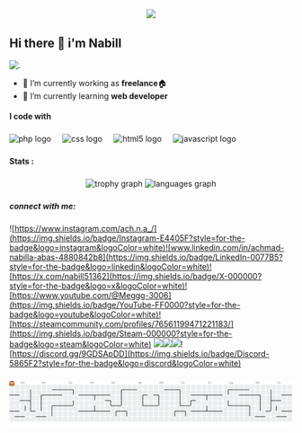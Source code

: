 <div align="center">
  <img src="https://visitor-badge.laobi.icu/badge?page_id=achmadnabillaabas.achmadnabillaabas&"  />
</div>

###

## Hi there 👋 i'm Nabill


![.](https://i.pinimg.com/originals/ba/e9/f8/bae9f877304f3dd63ca44189ec9a33ff.gif)
<!--
**achmadnabillaabas/achmadnabillaabas** is a ✨ _special_ ✨ repository because its `README.md` (this file) appears on your GitHub profile.

Here are some ideas to get you started:

- 🔭 I’m currently working on ...
- 🌱 I’m currently learning ...
- 👯 I’m looking to collaborate on ...
- 🤔 I’m looking for help with ...
- 💬 Ask me about ...
- 📫 How to reach me: ...
- 😄 Pronouns: ...
- ⚡ Fun fact: ...
-->

- 🔭 I’m currently working as **freelance**🏠
- 🌱 I’m currently learning **web developer**

#### I code with

###

<div align="left">
  <img src="https://cdn.jsdelivr.net/gh/devicons/devicon/icons/php/php-original.svg" height="40" alt="php logo"  />
  <img width="12" />
  <img src="https://cdn.jsdelivr.net/gh/devicons/devicon/icons/css3/css3-original.svg" height="40" alt="css logo"  />
  <img width="12" />
  <img src="https://cdn.jsdelivr.net/gh/devicons/devicon/icons/html5/html5-original.svg" height="40" alt="html5 logo"  />
  <img width="12" />
  <img src="https://cdn.jsdelivr.net/gh/devicons/devicon/icons/javascript/javascript-original.svg" height="40" alt="javascript logo"  />
</div>

###

#### Stats :

###

<div align="center">
  <img src="https://github-profile-trophy.vercel.app?username=achmadnabillaabas&theme=dracula&column=-1&row=1&margin-w=8&margin-h=8&no-bg=false&no-frame=false&order=4" height="150" alt="trophy graph"  />
  <img src="https://github-readme-stats.vercel.app/api/top-langs?username=achmadnabillaabas&locale=en&hide_title=false&layout=compact&card_width=320&langs_count=5&theme=dracula&hide_border=false&order=2" height="150" alt="languages graph"  />
</div>

###


##### connect with me:

![https://www.instagram.com/ach.n.a_/](https://img.shields.io/badge/Instagram-E4405F?style=for-the-badge&logo=instagram&logoColor=white)![www.linkedin.com/in/achmad-nabilla-abas-4880842b8](https://img.shields.io/badge/LinkedIn-0077B5?style=for-the-badge&logo=linkedin&logoColor=white)![https://x.com/nabill51362](https://img.shields.io/badge/X-000000?style=for-the-badge&logo=x&logoColor=white)![https://www.youtube.com/@Meggg-3006](https://img.shields.io/badge/YouTube-FF0000?style=for-the-badge&logo=youtube&logoColor=white)![https://steamcommunity.com/profiles/76561199471221183/](https://img.shields.io/badge/Steam-000000?style=for-the-badge&logo=steam&logoColor=white)
![](https://img.shields.io/badge/Riot_Games-D32936?style=for-the-badge&logo=riot-games&logoColor=white)![](https://img.shields.io/badge/Epic%20Games-313131?style=for-the-badge&logo=Epic%20Games&logoColor=white)![](https://img.shields.io/badge/curseforge-F16436?style=for-the-badge&logo=curseforge&logoColor=white)![https://discord.gg/9GDSApDD](https://img.shields.io/badge/Discord-5865F2?style=for-the-badge&logo=discord&logoColor=white)


###

<picture>
  <source media="(prefers-color-scheme: dark)" srcset="https://raw.githubusercontent.com/achmadnabillaabas/achmadnabillaabas/output/pacman-contribution-graph-dark.svg">
  <source media="(prefers-color-scheme: light)" srcset="https://raw.githubusercontent.com/achmadnabillaabas/achmadnabillaabas/output/pacman-contribution-graph.svg">
  <img alt="pacman contribution graph" src="https://raw.githubusercontent.com/achmadnabillaabas/achmadnabillaabas/output/pacman-contribution-graph.svg">
</picture>

###